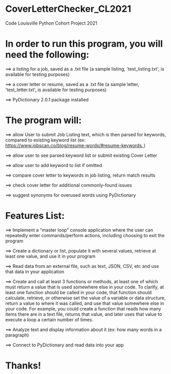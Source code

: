 # CoverLetterChecker_CL2021
Code Louisville Python Cohort Project 2021

# In order to run this program, you will need the following:
==> a listing for a job, saved as a .txt file (a sample listing, 'test_listing.txt', is available for testing purposes)

==> a cover letter or resume, saved as a .txt file (a sample letter, 'test_letter.txt', is available for testing purposes)

==> PyDictionary 2.0.1 package installed

# The program will:
==> allow User to submit Job Listing text, which is then parsed for keywords, compared to existing keyword list (ex: https://www.jobscan.co/blog/resume-words/#resume-keywords_)

==> allow user to see parsed keyword list or submit existing Cover Letter

==> allow user to add keyword to list if omitted

==> compare cover letter to keywords in job listing, return match results

==> check cover letter for additional commonly-found issues

==> suggest synonyms for overused words using PyDictionary


# Features List:
==> Implement a “master loop” console application where the user can repeatedly enter commands/perform actions, including choosing to exit the program

==> Create a dictionary or list, populate it with several values, retrieve at least one value, and use it in your program

==> Read data from an external file, such as text, JSON, CSV, etc and use that data in your application

==> Create and call at least 3 functions or methods, at least one of which must return a value that is used somewhere else in your code. To clarify, at least one function should be called in your code, that function should calculate, retrieve, or otherwise set the value of a variable or data structure, return a value to where it was called, and use that value somewhere else in your code. For example, you could create a function that reads how many items there are in a text file, returns that value, and later uses that value to execute a loop a certain number of times.

==> Analyze text and display information about it (ex: how many words in a paragraph)

==> Connect to PyDictionary and read data into your app


# Thanks!

